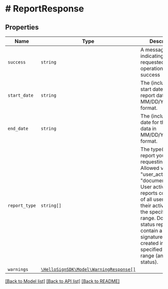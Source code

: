 # # ReportResponse



## Properties

Name | Type | Description | Notes
------------ | ------------- | ------------- | -------------
| `success` | ```string``` |  A message indicating the requested operation&#39;s success  |  |
| `start_date` | ```string``` |  The (inclusive) start date for the report data in MM/DD/YYYY format.  |  |
| `end_date` | ```string``` |  The (inclusive) end date for the report data in MM/DD/YYYY format.  |  |
| `report_type` | ```string[]``` |  The type(s) of the report you are requesting. Allowed values are &quot;user_activity&quot; and &quot;document_status&quot;. User activity reports contain list of all users and their activity during the specified date range. Document status report contain a list of signature requests created in the specified time range (and their status).  |  |
| `warnings` | [```\HelloSignSDK\Model\WarningResponse[]```](WarningResponse.md) |    |  |

[[Back to Model list]](../../README.md#models) [[Back to API list]](../../README.md#endpoints) [[Back to README]](../../README.md)
